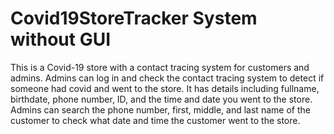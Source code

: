 # Covid19StoreTracker System without GUI 
This is a Covid-19 store with a contact tracing system for customers and admins. Admins can log in and check the contact tracing system to detect if someone had covid and went to the store. It has details including fullname, birthdate, phone number, ID, and the time and date you went to the store. Admins can search the phone number, first, middle, and last name of the customer to check what date and time the customer went to the store.  
